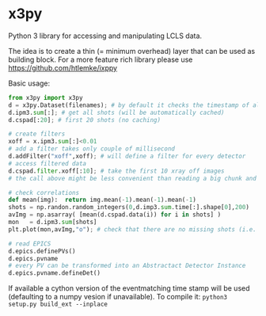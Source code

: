 # x3py
Python 3 library for accessing and manipulating LCLS data.

The idea is to create a thin (= minimum overhead) layer that can be used as building block.
For a more feature rich library please use https://github.com/htlemke/ixppy

Basic usage:
```python
from x3py import x3py
d = x3py.Dataset(filenames); # by default it checks the timestamp of all detectors and set filters to have 
d.ipm3.sum[:]; # get all shots (will be automatically cached)
d.cspad[:20]; # first 20 shots (no caching)

# create filters
xoff = x.ipm3.sum[:]<0.01
# add a filter takes only couple of millisecond
d.addFilter("xoff",xoff); # will define a filter for every detector
# access filtered data
d.cspad.filter.xoff[:10]; # take the first 10 xray off images
# the call above might be less convenient than reading a big chunk and selecting shots afterwards depending on the way the file is written, for example if chunking and compression are used

# check correlations
def mean(img):  return img.mean(-1).mean(-1).mean(-1)
shots = np.randon.random_integers(0,d.imp3.sum.time[:].shape[0],200)
avImg = np.asarray( [mean(d.cspad.data(i)) for i in shots] )
mon   = d.ipm3.sum[shots]
plt.plot(mon,avImg,"o"); # check that there are no missing shots (i.e. that x and y still correlates"

# read EPICS
d.epics.definePVs()
d.epics.pvname
# every PV can be transformed into an Abstractact Detector Instance
d.epics.pvname.defineDet()
```

If available a cython version of the eventmatching time stamp will be used (defaulting to a numpy vesion if unavailable).
To compile it: ```python3 setup.py build_ext --inplace```

